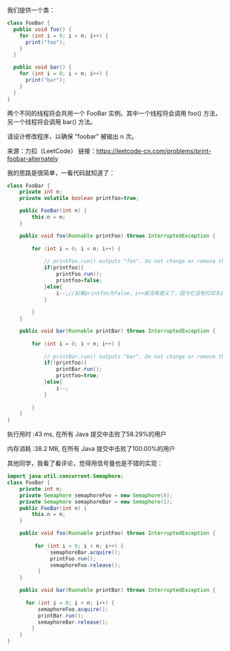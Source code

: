 我们提供一个类：

```java
class FooBar {
  public void foo() {
    for (int i = 0; i < n; i++) {
      print("foo");
    }
  }

  public void bar() {
    for (int i = 0; i < n; i++) {
      print("bar");
    }
  }
}
```

两个不同的线程将会共用一个 FooBar 实例。其中一个线程将会调用 foo() 方法，另一个线程将会调用 bar() 方法。

请设计修改程序，以确保 "foobar" 被输出 n 次。

来源：力扣（LeetCode） 链接：https://leetcode-cn.com/problems/print-foobar-alternately

我的思路是很简单，一看代码就知道了：

```java
class FooBar {
    private int n;
    private volatile boolean printfoo=true;

    public FooBar(int n) {
        this.n = n;
    }

    public void foo(Runnable printFoo) throws InterruptedException {
        
        for (int i = 0; i < n; i++) {
            
        	// printFoo.run() outputs "foo". Do not change or remove this line.
            if(printfoo){
                printFoo.run();
                printfoo=false;
            }else{
                i--;//如果printfoo为false，i++就没有意义了，因为它没有打印东西
            }
        	    
        }
    }

    public void bar(Runnable printBar) throws InterruptedException {
        
        for (int i = 0; i < n; i++) {
            
            // printBar.run() outputs "bar". Do not change or remove this line.
            if(!printfoo){
                printBar.run();
                printfoo=true;
            }else{
                i--;
            }
        	
        }
    }
}
```

执行用时 :43 ms, 在所有 Java 提交中击败了58.29%的用户

内存消耗 :38.2 MB, 在所有 Java 提交中击败了100.00%的用户

其他同学，我看了看评论，觉得用信号量也是不错的实现：

```java
import java.util.concurrent.Semaphore;
class FooBar {
    private int n;
    private Semaphore semaphoreFoo = new Semaphore(0);
    private Semaphore semaphoreBar = new Semaphore(1);
    public FooBar(int n) {
        this.n = n;
    }

    public void foo(Runnable printFoo) throws InterruptedException {
        
         for (int i = 0; i < n; i++) {
              semaphoreBar.acquire();
              printFoo.run();
              semaphoreFoo.release();
          }
    }

    public void bar(Runnable printBar) throws InterruptedException {
        
      for (int i = 0; i < n; i++) {
          semaphoreFoo.acquire();
          printBar.run();
          semaphoreBar.release();
        }
    }
}
```

